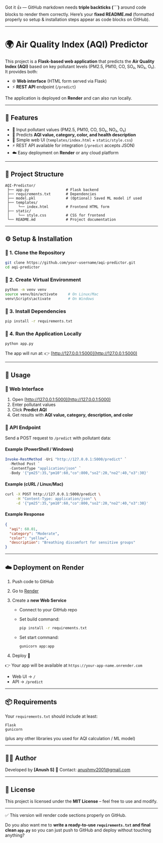 Got it 👍 — GitHub markdown needs **triple backticks (\`\`\`)** around code blocks to render them correctly.
Here’s your **fixed README.md** (formatted properly so setup & installation steps appear as code blocks on GitHub).

---

# 🌍 Air Quality Index (AQI) Predictor

This project is a **Flask-based web application** that predicts the **Air Quality Index (AQI)** based on key pollutant levels (PM2.5, PM10, CO, SO₂, NO₂, O₃).
It provides both:

* 🌐 **Web interface** (HTML form served via Flask)
* ⚡ **REST API** endpoint (`/predict`)

The application is deployed on **Render** and can also run locally.

---

## 📌 Features

* 🧾 Input pollutant values (PM2.5, PM10, CO, SO₂, NO₂, O₃)
* 🔮 Predicts **AQI value, category, color, and health description**
* 🎨 Simple web UI (`templates/index.html` + `static/style.css`)
* ⚡ REST API available for integration (`/predict` accepts JSON)
* ☁️ Easy deployment on **Render** or any cloud platform

---

## 📂 Project Structure

```
AQI-Predictor/
 ├── app.py                 # Flask backend
 ├── requirements.txt       # Dependencies
 ├── model.pkl              # (Optional) Saved ML model if used
 ├── templates/
 │    └── index.html        # Frontend HTML form
 ├── static/
 │    └── style.css         # CSS for frontend
 └── README.md              # Project documentation
```

---

## ⚙️ Setup & Installation

### 🔹 1. Clone the Repository

```bash
git clone https://github.com/your-username/aqi-predictor.git
cd aqi-predictor
```

### 🔹 2. Create Virtual Environment

```bash
python -m venv venv
source venv/bin/activate     # On Linux/Mac
venv\Scripts\activate        # On Windows
```

### 🔹 3. Install Dependencies

```bash
pip install -r requirements.txt
```

### 🔹 4. Run the Application Locally

```bash
python app.py
```

The app will run at:
👉 [http://127.0.0.1:5000](http://127.0.0.1:5000)

---

## 🚀 Usage

### 🔹 Web Interface

1. Open [http://127.0.0.1:5000](http://127.0.0.1:5000)
2. Enter pollutant values
3. Click **Predict AQI**
4. Get results with **AQI value, category, description, and color**

### 🔹 API Endpoint

Send a POST request to `/predict` with pollutant data:

#### Example (PowerShell / Windows)

```powershell
Invoke-RestMethod -Uri "http://127.0.0.1:5000/predict" `
  -Method Post `
  -ContentType "application/json" `
  -Body '{"pm25":35,"pm10":60,"co":800,"so2":20,"no2":40,"o3":30}'
```

#### Example (cURL / Linux/Mac)

```bash
curl -X POST http://127.0.0.1:5000/predict \
     -H "Content-Type: application/json" \
     -d '{"pm25":35,"pm10":60,"co":800,"so2":20,"no2":40,"o3":30}'
```

#### Example Response

```json
{
  "aqi": 60.01,
  "category": "Moderate",
  "color": "yellow",
  "description": "Breathing discomfort for sensitive groups"
}
```

---

## ☁️ Deployment on Render

1. Push code to GitHub
2. Go to [Render](https://render.com)
3. Create a **new Web Service**

   * Connect to your GitHub repo
   * Set build command:

     ```bash
     pip install -r requirements.txt
     ```
   * Set start command:

     ```bash
     gunicorn app:app
     ```
4. Deploy 🎉

👉 Your app will be available at `https://your-app-name.onrender.com`

* Web UI → `/`
* API → `/predict`

---

## 📦 Requirements

Your `requirements.txt` should include at least:

```
Flask
gunicorn
```

(plus any other libraries you used for AQI calculation / ML model)

---

## 👨‍💻 Author

Developed by **\[Anush S]**
📧 Contact: [anushmv2001@gmail.com](mailto:your.email@example.com)

---

## 📜 License

This project is licensed under the **MIT License** – feel free to use and modify.

---

✅ This version will render code sections properly on GitHub.

Do you also want me to **write a ready-to-use `requirements.txt` and final clean `app.py`** so you can just push to GitHub and deploy without touching anything?
